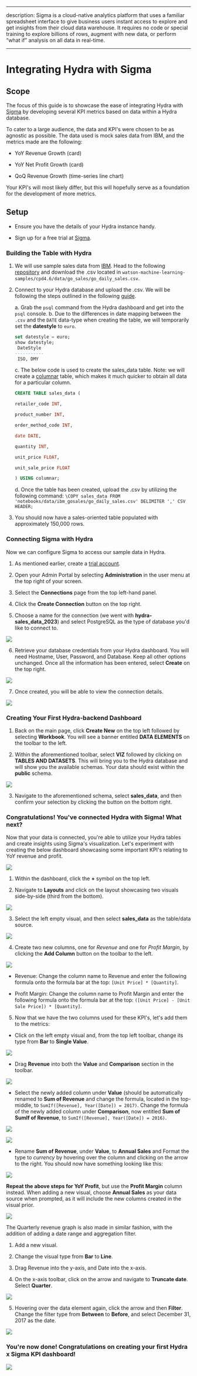 
  

  

  

  

---

  

  

  

description: Sigma is a cloud-native analytics platform that uses a familiar spreadsheet interface to give business users instant access to explore and get insights from their cloud data warehouse. It requires no code or special training to explore billions of rows, augment with new data, or perform “what if” analysis on all data in real⁠-⁠time.

  

  

  

---

  

  

  

  

# Integrating Hydra with Sigma

  

  

## Scope

  

  

The focus of this guide is to showcase the ease of integrating Hydra with [Sigma](https://www.sigmacomputing.com/) by developing several KPI metrics based on data within a Hydra database.

  

  

To cater to a large audience, the data and KPI's were chosen to be as agnostic as possible. The data used is mock sales data from IBM, and the metrics made are the following:

  

* YoY Revenue Growth (card)

  

* YoY Net Profit Growth (card)

  

* QoQ Revenue Growth (time-series line chart)

  

  

Your KPI's will most likely differ, but this will hopefully serve as a foundation for the development of more metrics.

  

  

## Setup

  

  

  

  

- Ensure you have the details of your Hydra instance handy.

  

  

  

- Sign up for a free trial at [Sigma](https://www.sigmacomputing.com/free-trial).

  

  

  

  

### Building the Table with Hydra

  

  

  

1. We will use sample sales data from [IBM](https://relational.fit.cvut.cz/dataset/GOSales). Head to the following [repository](https://github.com/IBM/watson-machine-learning-samples) and download the .csv located in `watson-machine-learning-samples/cpd4.6/data/go_sales/go_daily_sales.csv`.

  

  

  

2. Connect to your Hydra database and upload the .csv. We will be following the steps outlined in the following [guide](https://docs.hydra.so/centralize-data/load/from-local-csv-file).

  
	a. Grab the `psql` command from the Hydra dashboard and get into the `psql` console.
	b. Due to the differences in date mapping between the `.csv` and the `DATE` data-type when creating the table, we will temporarily set the **datestyle** to `euro`.

	```sql
	set datestyle = euro;
	show datestyle;
	 DateStyle 
	-----------
	 ISO, DMY
	```
	c. The below code is used to create the sales_data table. Note: we will create a [columnar](https://docs.hydra.so/organize/data-modeling/row-vs-column-tables) table, which makes it much quicker to obtain all data for a particular column.

	```sql
	CREATE TABLE sales_data (

	retailer_code INT,

	product_number INT,

	order_method_code INT,

	date DATE,

	quantity INT,

	unit_price FLOAT,

	unit_sale_price FLOAT

	) USING columnar;
	```

	  d. Once the table has been created, upload the .csv by utilizing the following command:
	  `\COPY sales_data FROM 'notebooks/data/ibm_gosales/go_daily_sales.csv' DELIMITER ',' CSV HEADER;`

  

  

3. You should now have a sales-oriented table populated with approximately 150,000 rows.

  

  

  

  

### Connecting Sigma with Hydra

  

  

  

  

Now we can configure Sigma to access our sample data in Hydra.

  

  

  

  

1. As mentioned earlier, create a [trial account](https://www.sigmacomputing.com/free-trial).

  

  

  

2. Open your Admin Portal by selecting **Administration** in the user menu at the top right of your screen.

  

  

  

3. Select the **Connections** page from the top left-hand panel.

  

  

  

4. Click the **Create Connection** button on the top right.

  

  

  

5. Choose a name for the connection (we went with **hydra-sales_data_2023**) and select PostgreSQL as the type of database you'd like to connect to.

  

![](/.gitbook/assets/.sigma-images/connection_details.png)

  
  

  

  

  

6. Retrieve your database credentials from your Hydra dashboard. You will need Hostname, User, Password, and Database. Keep all other options unchanged. Once all the information has been entered, select **Create** on the top right.

  

![](/.gitbook/assets/.sigma-images/connection-credentials.png)

  

  

  

  

7. Once created, you will be able to view the connection details.

  

![](/.gitbook/assets/.sigma-images/connection-summary.png)

  
  
  

  

### Creating Your First Hydra-backend Dashboard

  

  

  

1. Back on the main page, click **Create New** on the top left followed by selecting **Workbook**. You will see a banner entitled **DATA ELEMENTS** on the toolbar to the left.

  

  

  

2. Within the aforementioned toolbar, select **VIZ** followed by clicking on **TABLES AND DATASETS**. This will bring you to the Hydra database and will show you the available schemas. Your data should exist within the **public** schema.

  

![](/.gitbook/assets/.sigma-images/select-table.png)

  

  

  

  

3. Navigate to the aforementioned schema, select **sales_data**, and then confirm your selection by clicking the button on the bottom right.

  

  

  

  

### Congratulations! You've connected Hydra with Sigma! What next?

  

  

Now that your data is connected, you're able to utilize your Hydra tables and create insights using Sigma's visualization. Let's experiment with creating the below dashboard showcasing some important KPI's relating to YoY revenue and profit.

  

![](/.gitbook/assets/.sigma-images/final-dashboard.png)

  

  

  

1. Within the dashboard, click the **+** symbol on the top left.

  

  

2. Navigate to **Layouts** and click on the layout showcasing two visuals side-by-side (third from the bottom).

  

![](/.gitbook/assets/.sigma-images/add-new.png)

  
  

  

3. Select the left empty visual, and then select **sales_data** as the table/data source.

  
  

![](/.gitbook/assets/.sigma-images/visual-source.png)

  
  

  

4. Create two new columns, one for *Revenue* and one for *Profit Margin*, by clicking the **Add Column** button on the toolbar to the left.

  

![](/.gitbook/assets/.sigma-images/add-column.png)

  
  
  

  

* Revenue: Change the column name to Revenue and enter the following formula onto the formula bar at the top: `[Unit Price] * [Quantity]`.

  

  

* Profit Margin: Change the column name to Profit Margin and enter the following formula onto the formula bar at the top: `([Unit Price] - [Unit Sale Price]) * [Quantity]`.

  

  

5. Now that we have the two columns used for these KPI's, let's add them to the metrics:

  

  

* Click on the left empty visual and, from the top left toolbar, change its type from **Bar** to **Single Value**.

  

![](/.gitbook/assets/.sigma-images/new-bar-chart.png)

  
  

  

* Drag **Revenue** into both the **Value** and **Comparison** section in the toolbar.

  

![](/.gitbook/assets/.sigma-images/drag-columns.png)

  
  

  

* Select the newly added column under **Value** (should be automatically renamed to **Sum of Revenue** and change the formula, located in the top-middle, to `SumIf([Revenue], Year([Date]) = 2017)`. Change the formula of the newly added column under **Comparison**, now entitled **Sum of SumIf of Revenue**, to `SumIf([Revenue], Year([Date]) = 2016)`.

  

![](/.gitbook/assets/.sigma-images/add-metric-function.png)

![](/.gitbook/assets/.sigma-images/function.png)

  
  
  

  

* Rename **Sum of Revenue**, under **Value**, to **Annual Sales** and Format the type to *currency* by hovering over the column and clicking on the arrow to the right. You should now have something looking like this:

  

![](/.gitbook/assets/.sigma-images/annual-sales.png)

  
  

  

  

**Repeat the above steps for YoY Profit**, but use the **Profit Margin** column instead. When adding a new visual, choose **Annual Sales** as your data source when prompted, as it will include the new columns created in the visual prior.

  

![](/.gitbook/assets/.sigma-images/add-second-metric.png)

  

  

The Quarterly revenue graph is also made in similar fashion, with the addition of adding a date range and aggregation filter.

  

1. Add a new visual.

  

2. Change the visual type from **Bar** to **Line**.

  

3. Drag Revenue into the y-axis, and Date into the x-axis.

  

4. On the x-axis toolbar, click on the arrow and navigate to **Truncate date**. Select **Quarter**.

  

![](/.gitbook/assets/.sigma-images/truncate-quarterly.png)

  
  

5. Hovering over the data element again, click the arrow and then **Filter**. Change the filter type from **Between** to **Before**, and select December 31, 2017 as the date.

  

![](/.gitbook/assets/.sigma-images/filter-metric.png)

  
  

  

### You're now done! Congratulations on creating your first Hydra x Sigma KPI dashboard!

  

![](/.gitbook/assets/.sigma-images/final-dashboard.png)
